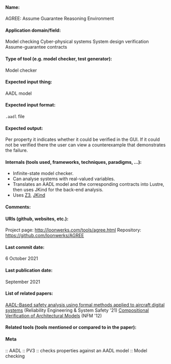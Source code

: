 #### Name:
AGREE: Assume Guarantee Reasoning Environment

#### Application domain/field:
Model checking
Cyber-physical systems
System design verification
Assume-guarantee contracts

#### Type of tool (e.g. model checker, test generator):
Model checker

#### Expected input thing:
AADL model

#### Expected input format:
`.aadl` file

#### Expected output:
Per property it indicates whether it could be verified in the GUI. If it could not be verified there the user can view a counterexample that demonstrates the failure.

#### Internals (tools used, frameworks, techniques, paradigms, ...):
- Infinite-state model checker.
- Can analyse systems with real-valued variables.
- Translates an AADL model and the corresponding contracts into Lustre, then uses JKind for the back-end analysis.
- Uses [Z3](../Solvers/SMT/Z3.md), [JKind](JKind.md)

#### Comments:

#### URIs (github, websites, etc.):
Project page: http://loonwerks.com/tools/agree.html
Repository: https://github.com/loonwerks/AGREE

#### Last commit date:
6 October 2021

#### Last publication date:
September 2021

#### List of related papers:
[AADL-Based safety analysis using formal methods applied to aircraft digital systems](https://doi.org/10.1016/j.ress.2021.107649) (Reliability Engineering & System Safety '21)
[Compositional Verification of Architectural Models](https://doi.org/10.1007/978-3-642-28891-3_13) (NFM '12)

#### Related tools (tools mentioned or compared to in the paper):

#### Meta
:: AADL
:: PV3           :: checks properties against an AADL model
:: Model checking